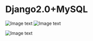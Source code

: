 # Django2.0+MySQL

![Image text](https://github.com/liupenggg/music/blob/master/photo/1.png)
![Image text](https://github.com/liupenggg/music/blob/master/photo/6.png)

![Image text](https://github.com/liupenggg/music/blob/master/photo/8.png)
